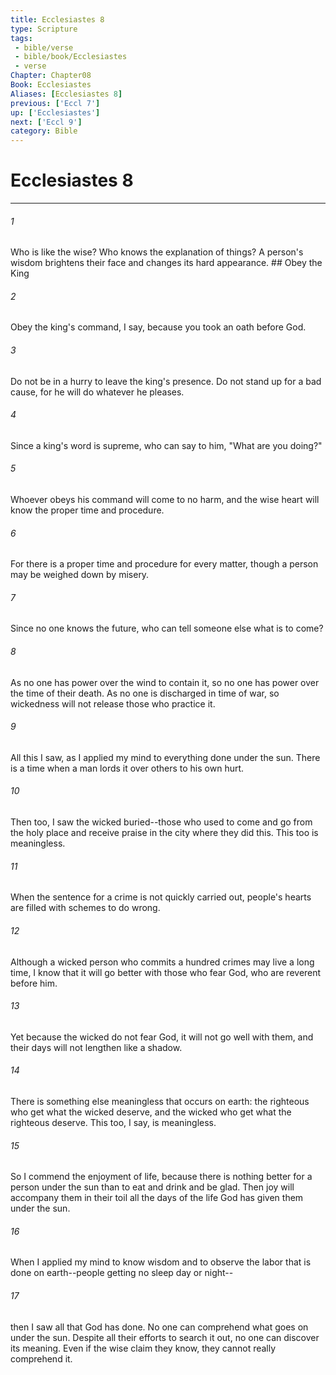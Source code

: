 ```yaml
---
title: Ecclesiastes 8
type: Scripture
tags:
 - bible/verse
 - bible/book/Ecclesiastes
 - verse
Chapter: Chapter08
Book: Ecclesiastes
Aliases: [Ecclesiastes 8]
previous: ['Eccl 7']
up: ['Ecclesiastes']
next: ['Eccl 9']
category: Bible
---
```

# Ecclesiastes 8

***


###### 1 
Who is like the wise? Who knows the explanation of things? A person's wisdom brightens their face and changes its hard appearance. ## Obey the King 

###### 2 
Obey the king's command, I say, because you took an oath before God. 

###### 3 
Do not be in a hurry to leave the king's presence. Do not stand up for a bad cause, for he will do whatever he pleases. 

###### 4 
Since a king's word is supreme, who can say to him, "What are you doing?" 

###### 5 
Whoever obeys his command will come to no harm, and the wise heart will know the proper time and procedure. 

###### 6 
For there is a proper time and procedure for every matter, though a person may be weighed down by misery. 

###### 7 
Since no one knows the future, who can tell someone else what is to come? 

###### 8 
As no one has power over the wind to contain it, so no one has power over the time of their death. As no one is discharged in time of war, so wickedness will not release those who practice it. 

###### 9 
All this I saw, as I applied my mind to everything done under the sun. There is a time when a man lords it over others to his own hurt. 

###### 10 
Then too, I saw the wicked buried--those who used to come and go from the holy place and receive praise in the city where they did this. This too is meaningless. 

###### 11 
When the sentence for a crime is not quickly carried out, people's hearts are filled with schemes to do wrong. 

###### 12 
Although a wicked person who commits a hundred crimes may live a long time, I know that it will go better with those who fear God, who are reverent before him. 

###### 13 
Yet because the wicked do not fear God, it will not go well with them, and their days will not lengthen like a shadow. 

###### 14 
There is something else meaningless that occurs on earth: the righteous who get what the wicked deserve, and the wicked who get what the righteous deserve. This too, I say, is meaningless. 

###### 15 
So I commend the enjoyment of life, because there is nothing better for a person under the sun than to eat and drink and be glad. Then joy will accompany them in their toil all the days of the life God has given them under the sun. 

###### 16 
When I applied my mind to know wisdom and to observe the labor that is done on earth--people getting no sleep day or night-- 

###### 17 
then I saw all that God has done. No one can comprehend what goes on under the sun. Despite all their efforts to search it out, no one can discover its meaning. Even if the wise claim they know, they cannot really comprehend it. 
